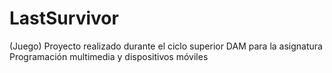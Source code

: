 # LastSurvivor
(Juego) Proyecto realizado durante el ciclo superior DAM para la asignatura Programación multimedia y dispositivos móviles

